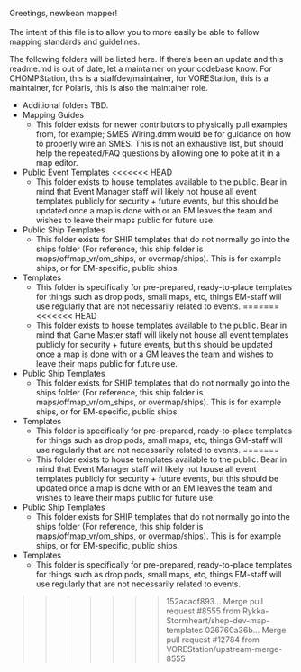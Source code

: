 Greetings, newbean mapper! \
 \
The intent of this file is to allow you to more easily be able to follow mapping standards and guidelines.

The following folders will be listed here. If there’s been an update and this readme.md is out of date, let a maintainer on your codebase know. For CHOMPStation, this is a staffdev/maintainer, for VOREStation, this is a maintainer, for Polaris, this is also the maintainer role.



* Additional folders TBD.
* Mapping Guides
    * This folder exists for newer contributors to physically pull examples from, for example; SMES Wiring.dmm would be for guidance on how to properly wire an SMES. This is not an exhaustive list, but should help the repeated/FAQ questions by allowing one to poke at it in a map editor.
* Public Event Templates
<<<<<<< HEAD
    * This folder exists to house templates available to the public. Bear in mind that Event Manager staff will likely not house all event templates publicly for security + future events, but this should be updated once a map is done with or an EM leaves the team and wishes to leave their maps public for future use.
* Public Ship Templates
    * This folder exists for SHIP templates that do not normally go into the ships folder (For reference, this ship folder is maps/offmap_vr/om_ships, or overmap/ships). This is for example ships, or for EM-specific, public ships.
* Templates
    * This folder is specifically for pre-prepared, ready-to-place templates for things such as drop pods, small maps, etc, things EM-staff will use regularly that are not necessarily related to events.
=======
<<<<<<< HEAD
    * This folder exists to house templates available to the public. Bear in mind that Game Master staff will likely not house all event templates publicly for security + future events, but this should be updated once a map is done with or a GM leaves the team and wishes to leave their maps public for future use.
* Public Ship Templates
    * This folder exists for SHIP templates that do not normally go into the ships folder (For reference, this ship folder is maps/offmap_vr/om_ships, or overmap/ships). This is for example ships, or for EM-specific, public ships.
* Templates
    * This folder is specifically for pre-prepared, ready-to-place templates for things such as drop pods, small maps, etc, things GM-staff will use regularly that are not necessarily related to events.
=======
    * This folder exists to house templates available to the public. Bear in mind that Event Manager staff will likely not house all event templates publicly for security + future events, but this should be updated once a map is done with or an EM leaves the team and wishes to leave their maps public for future use.
* Public Ship Templates
    * This folder exists for SHIP templates that do not normally go into the ships folder (For reference, this ship folder is maps/offmap_vr/om_ships, or overmap/ships). This is for example ships, or for EM-specific, public ships.
* Templates
    * This folder is specifically for pre-prepared, ready-to-place templates for things such as drop pods, small maps, etc, things EM-staff will use regularly that are not necessarily related to events.
>>>>>>> 152acacf893... Merge pull request #8555 from Rykka-Stormheart/shep-dev-map-templates
>>>>>>> 026760a36b... Merge pull request #12784 from VOREStation/upstream-merge-8555
